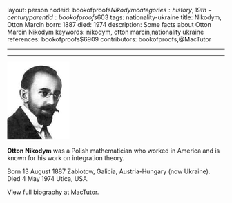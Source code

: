 layout: person
nodeid: bookofproofs$Nikodym
categories: history,19th-century
parentid: bookofproofs$603
tags: nationality-ukraine
title: Nikodym, Otton Marcin
born: 1887
died: 1974
description: Some facts about Otton Marcin Nikodym
keywords: nikodym, otton marcin,nationality ukraine
references: bookofproofs$6909
contributors: bookofproofs,@MacTutor

---


---

![Nikodym.jpg](https://github.com/bookofproofs/bookofproofs.github.io/blob/main/_sources/_assets/images/portraits/Nikodym.jpg?raw=true)

**Otton Nikodym** was a Polish mathematician who worked in America and is known for his work on integration theory.

Born 13 August 1887 Zablotow, Galicia, Austria-Hungary (now Ukraine). Died 4 May 1974 Utica, USA.


View full biography at [MacTutor](https://mathshistory.st-andrews.ac.uk/Biographies/Nikodym/).
